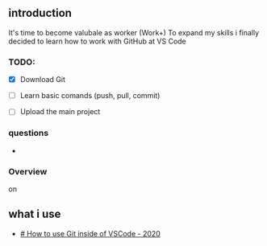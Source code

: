 ## introduction
It's time to become valubale as worker (Work+) 
To expand my skills i finally decided to learn how to work with GitHub at VS Code


### TODO: 
- [x] Download Git
- [ ] Learn basic comands (push, pull, commit)
- [ ] Upload the main project


### questions
- 

### Overview
on 

## what i use
- [# How to use Git inside of VSCode - 2020](https://www.youtube.com/watch?v=F2DBSH2VoHQ)